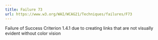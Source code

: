 ```yaml
---
title: Failure 73
url: https://www.w3.org/WAI/WCAG21/Techniques/failures/F73
---
```

Failure of Success Criterion 1.4.1 due to creating links that are not visually evident without color vision
